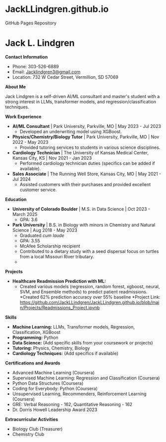 # JackLLindgren.github.io
GitHub Pages Repository

# Jack L. Lindgren

**Contact Information**

* Phone: 303-526-6889
* Email: Jacklindgren3@gmail.com
* Location: 732 W Cedar Street, Vermillion, SD 57069

**About Me**

Jack Lindgren is a self-driven AI/ML consultant and master's student with a strong interest in LLMs, transformer models, and regression/classification techniques.

**Work Experience**

* **AI/ML Consultant** | Park University, Parkville, MO | May 2023 - Jul 2023
    * Developed an underwriting model using XGBoost. 
* **Physics/Chemistry/Biology Tutor** | Park University, Parkville, MO | Nov 2022 - May 2023
    * Provided tutoring services to students in various science disciplines.
* **Cardiology Technician** | The University of Kansas Medical Center, Kansas City, KS | Nov 2021 - Jan 2023
    * Performed cardiology technician duties (specifics can be added if available).
* **Sales Associate** | The Running Well Store, Kansas City, MO | May 2021 - Jul 2024
    * Assisted customers with their purchases and provided excellent customer service.

**Education**

* **University of Colorado Boulder** | M.S. in Data Science | Oct 2023 - March 2025
    * GPA: 3.6
* **Park University** | B.S. in Biology with minors in Chemistry and Natural Science | Aug 2018 - May 2023
    * Graduated *cum laude*
    * GPA: 3.55
    * McAfee Scholarship recipient
    * Contributed to a dietary study with a seed dispersal focus on turtles from a local Missouri River tributary.
    * 
**Projects**

* **Healthcare Readmission Prediction with ML:** 
    * Created various models (regression, random forest, xgboost, neural, SVM, and Ensemble methods) to predict patient readmissions.
    *Created 62% prediction accuracy over 55% baseline
   *Project Link: https://github.com/JackLLindgren/JackLLindgren.github.io/blob/main/Projects/Readmissions_Project.ipynb

**Skills**

* **Machine Learning:**  LLMs, Transformer models, Regression, Classification, XGBoost
* **Programming:** Python
* **Data Science:**  (Add specific skills from your coursework or projects)
* **Tutoring:** Physics, Chemistry, Biology
* **Cardiology Techniques:** (Add specifics if available) 

**Certifications and Awards**

* Advanced Machine Learning (Coursera)
* Supervised Machine Learning: Regression and Classification (Coursera)
* Python Data Structures (Coursera)
* Coding for Everybody: Python (Coursera)
* Unsupervised Learning, Recommenders, Reinforcement Learning (Coursera)
* GRE: Verbal Reasoning - 162, Quantitative Reasoning - 162
* Dr. Dorris Howell Leadership Award 2023

**Extracurricular Activities**

* Biology Club (Treasurer)
* Chemistry Club
